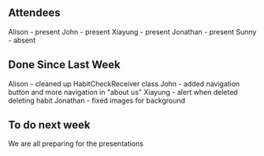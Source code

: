 ## Attendees

Alison - present
John - present
Xiayung - present
Jonathan - present
Sunny - absent

## Done Since Last Week

Alison - cleaned up HabitCheckReceiver class
John - added navigation button and more navigation in "about us"
Xiayung - alert when deleted deleting habit
Jonathan - fixed images for background

## To do next week
We are all preparing for the presentations
